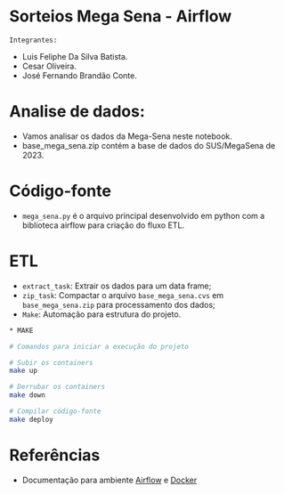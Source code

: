 # Sorteios Mega Sena - Airflow

`Integrantes:`
- Luis Feliphe Da Silva Batista.
- Cesar Oliveira.
- José Fernando Brandão Conte.

# Analise de dados:
- Vamos analisar os dados da Mega-Sena neste notebook.
- base_mega_sena.zip contém a base de dados do SUS/MegaSena de 2023.

# Código-fonte
- `mega_sena.py` é o arquivo principal desenvolvido em python com a biblioteca airflow para criação do fluxo ETL.

# ETL
- `extract_task`: Extrair os dados para um data frame;
- `zip_task`: Compactar o arquivo `base_mega_sena.cvs` em `base_mega_sena.zip` para processamento dos dados;
- `Make`: Automação para estrutura do projeto.

```bash
* MAKE

# Comandos para iniciar a execução do projeto

# Subir os containers
make up

# Derrubar os containers
make down

# Compilar código-fonte
make deploy

```
# Referências
- Documentação para ambiente [Airflow]([https://spark.apache.org/docs/latest/](https://airflow.apache.org/docs/))
 e [Docker](https://docs.docker.com/reference/)
